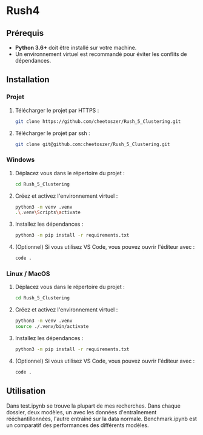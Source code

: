 # Rush4

## Prérequis

- **Python 3.6+** doit être installé sur votre machine.
- Un environnement virtuel est recommandé pour éviter les conflits de dépendances.

## Installation

### Projet

1. Télécharger le projet par HTTPS :
    ```bash
    git clone https://github.com/cheetoszer/Rush_5_Clustering.git
    ```

2. Télécharger le projet par ssh :
    ```bash
    git clone git@github.com:cheetoszer/Rush_5_Clustering.git
    ```

### Windows

1. Déplacez vous dans le répertoire du projet :
    ```bash
    cd Rush_5_Clustering
    ```

2. Créez et activez l'environnement virtuel :
    ```bash
    python3 -m venv .venv
    .\.venv\Scripts\activate
    ```

3. Installez les dépendances :
    ```bash
    python3 -m pip install -r requirements.txt
    ```

4. (Optionnel) Si vous utilisez VS Code, vous pouvez ouvrir l'éditeur avec :
    ```bash
    code .
    ```

### Linux / MacOS

1. Déplacez vous dans le répertoire du projet :
    ```bash
    cd Rush_5_Clustering
    ```

2. Créez et activez l'environnement virtuel :
    ```bash
    python3 -m venv .venv
    source ./.venv/bin/activate
    ```

3. Installez les dépendances :
    ```bash
    python3 -m pip install -r requirements.txt
    ```

4. (Optionnel) Si vous utilisez VS Code, vous pouvez ouvrir l'éditeur avec :
    ```bash
    code .
    ```

## Utilisation

Dans test.ipynb se trouve la plupart de mes recherches.
Dans chaque dossier, deux modèles, un avec les données d'entraînement rééchantillonnées, l'autre entraîné sur la data normale.
Benchmark.ipynb est un comparatif des performances des différents modèles.